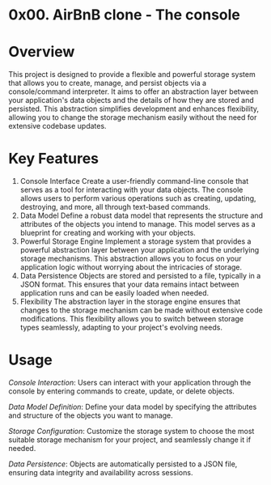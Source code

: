# 0x00. AirBnB clone - The console

# Overview
This project is designed to provide a flexible and powerful storage system that allows you to create, manage, and persist objects via a console/command interpreter. It aims to offer an abstraction layer between your application's data objects and the details of how they are stored and persisted. This abstraction simplifies development and enhances flexibility, allowing you to change the storage mechanism easily without the need for extensive codebase updates.

# Key Features
1. Console Interface
Create a user-friendly command-line console that serves as a tool for interacting with your data objects.
The console allows users to perform various operations such as creating, updating, destroying, and more, all through text-based commands.
2. Data Model
Define a robust data model that represents the structure and attributes of the objects you intend to manage.
This model serves as a blueprint for creating and working with your objects.
3. Powerful Storage Engine
Implement a storage system that provides a powerful abstraction layer between your application and the underlying storage mechanisms.
This abstraction allows you to focus on your application logic without worrying about the intricacies of storage.
4. Data Persistence
Objects are stored and persisted to a file, typically in a JSON format.
This ensures that your data remains intact between application runs and can be easily loaded when needed.
5. Flexibility
The abstraction layer in the storage engine ensures that changes to the storage mechanism can be made without extensive code modifications.
This flexibility allows you to switch between storage types seamlessly, adapting to your project's evolving needs.


# Usage
*Console Interaction*: Users can interact with your application through the console by entering commands to create, update, or delete objects.

*Data Model Definition*: Define your data model by specifying the attributes and structure of the objects you want to manage.

*Storage Configuration*: Customize the storage system to choose the most suitable storage mechanism for your project, and seamlessly change it if needed.

*Data Persistence*: Objects are automatically persisted to a JSON file, ensuring data integrity and availability across sessions.


